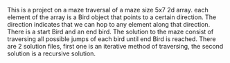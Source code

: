 This is a project on a maze traversal of a maze size 5x7 2d array. each element of the array is a Bird object that points to a certain direction. The direction indicates that we can hop to any element along that direction. There is a start Bird and an end bird. The solution to the maze consist of traversing all possible jumps of each bird until end Bird is reached. There are 2 solution files, first one is an iterative method of traversing, the second solution is a recursive solution. 
